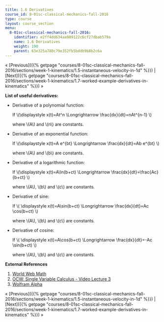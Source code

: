```yaml
---
title: 1.6 Derivatives
course_id: 8-01sc-classical-mechanics-fall-2016
type: course
layout: course_section
menu:
  8-01sc-classical-mechanics-fall-2016:
    identifier: e2ff4dd634aa989122c6cf27dbab579a
    name: 1.6 Derivatives
    weight: 190
    parent: 63e325a780c79e352fb5bddb9b8b2c6a
---
```

« [Previous]({{% getpage "courses/8-01sc-classical-mechanics-fall-2016/sections/week-1-kinematics/1.5-instantaneous-velocity-in-1d" %}}) | [Next]({{% getpage "courses/8-01sc-classical-mechanics-fall-2016/sections/week-1-kinematics/1.7-worked-example-derivatives-in-kinematics" %}}) »

**List of useful derivatives:**

*   Derivative of a polynomial function:
    
    If \\(\\displaystyle x(t)=At^n \\Longrightarrow \\frac{dx}{dt}=nAt^{n-1} \\)
    
    where \\(A\\) and \\(n\\) are constants.
    
*   Derivative of an exponential function:
    
    If \\(\\displaystyle x(t)=A e^{bt} \\Longrightarrow \\frac{dx}{dt}=Ab e^{bt} \\)
    
    where \\(A\\) and \\(b\\) are constants.
    
*   Derivative of a logarithmic function:
    
    If \\(\\displaystyle x(t)=A\\ln(b+ct) \\Longrightarrow \\frac{dx}{dt}=\\frac{Ac}{b+ct} \\)
    
    where \\(A\\), \\(b\\) and \\(c\\) are constants.
    
*   Derivative of sine:
    
    If \\( \\displaystyle x(t)=A\\sin(b+ct) \\Longrightarrow \\frac{dx}{dt}=Ac \\cos(b+ct) \\)
    
    where \\(A\\), \\(b\\) and \\(c\\) are constants.
    
*   Derivative of cosine:
    
    If \\( \\displaystyle x(t)=A\\cos(b+ct) \\Longrightarrow \\frac{dx}{dt}=-Ac \\sin(b+ct) \\)
    
    where \\(A\\), \\(b\\) and \\(c\\) are constants.
    

**External References**

1.  [World Web Math](http://web.mit.edu/wwmath/calculus/differentiation/polynomials.html)
2.  [OCW: Single Variable Calculus - Video Lecture 3](./resolveuid/849fb09b0af2054226c8d64da7351546)
3.  [Wolfram Alpha](http://www.wolframalpha.com/)

« [Previous]({{% getpage "courses/8-01sc-classical-mechanics-fall-2016/sections/week-1-kinematics/1.5-instantaneous-velocity-in-1d" %}}) | [Next]({{% getpage "courses/8-01sc-classical-mechanics-fall-2016/sections/week-1-kinematics/1.7-worked-example-derivatives-in-kinematics" %}}) »